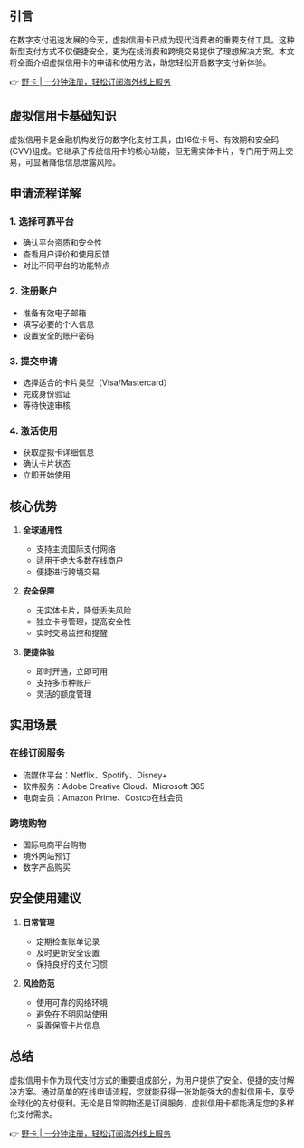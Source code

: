 ## 引言

在数字支付迅速发展的今天，虚拟信用卡已成为现代消费者的重要支付工具。这种新型支付方式不仅便捷安全，更为在线消费和跨境交易提供了理想解决方案。本文将全面介绍虚拟信用卡的申请和使用方法，助您轻松开启数字支付新体验。

👉 [野卡 | 一分钟注册，轻松订阅海外线上服务](https://bit.ly/bewildcard)

## 虚拟信用卡基础知识

虚拟信用卡是金融机构发行的数字化支付工具，由16位卡号、有效期和安全码(CVV)组成。它继承了传统信用卡的核心功能，但无需实体卡片，专门用于网上交易，可显著降低信息泄露风险。

## 申请流程详解

### 1. 选择可靠平台
- 确认平台资质和安全性
- 查看用户评价和使用反馈
- 对比不同平台的功能特点

### 2. 注册账户
- 准备有效电子邮箱
- 填写必要的个人信息
- 设置安全的账户密码

### 3. 提交申请
- 选择适合的卡片类型（Visa/Mastercard）
- 完成身份验证
- 等待快速审核

### 4. 激活使用
- 获取虚拟卡详细信息
- 确认卡片状态
- 立即开始使用

## 核心优势

1. **全球通用性**
   - 支持主流国际支付网络
   - 适用于绝大多数在线商户
   - 便捷进行跨境交易

2. **安全保障**
   - 无实体卡片，降低丢失风险
   - 独立卡号管理，提高安全性
   - 实时交易监控和提醒

3. **便捷体验**
   - 即时开通，立即可用
   - 支持多币种账户
   - 灵活的额度管理

## 实用场景

### 在线订阅服务
- 流媒体平台：Netflix、Spotify、Disney+
- 软件服务：Adobe Creative Cloud、Microsoft 365
- 电商会员：Amazon Prime、Costco在线会员

### 跨境购物
- 国际电商平台购物
- 境外网站预订
- 数字产品购买

## 安全使用建议

1. **日常管理**
   - 定期检查账单记录
   - 及时更新安全设置
   - 保持良好的支付习惯

2. **风险防范**
   - 使用可靠的网络环境
   - 避免在不明网站使用
   - 妥善保管卡片信息

## 总结

虚拟信用卡作为现代支付方式的重要组成部分，为用户提供了安全、便捷的支付解决方案。通过简单的在线申请流程，您就能获得一张功能强大的虚拟信用卡，享受全球化的支付便利。无论是日常购物还是订阅服务，虚拟信用卡都能满足您的多样化支付需求。

👉 [野卡 | 一分钟注册，轻松订阅海外线上服务](https://bit.ly/bewildcard)